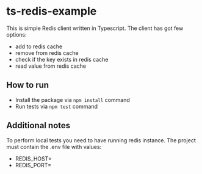 # ts-redis-example

This is simple Redis client written in Typescript. The client has got few options:
- add to redis cache
- remove from redis cache
- check if the key exists in redis cache
- read value from redis cache

## How to run
- Install the package via ```npm install``` command
- Run tests via ```npm test``` command

## Additional notes
To perform local tests you need to have running redis instance.
The project must contain the .env file with values:
- REDIS_HOST=<address>
- REDIS_PORT=<port>
